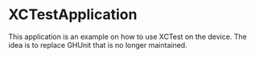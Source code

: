 # XCTestApplication

This application is an example on how to use XCTest on the device. 
The idea is to replace GHUnit that is no longer maintained.

